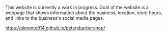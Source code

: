 This website is currently a work in progress. Goal of the website is a webpage that shows information about the business, location, store hours, and links to the business's social media pages. 


https://almonte914.github.io/petersbarbershop/
